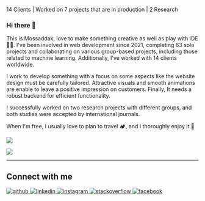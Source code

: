 14 Clients | Worked on 7 projects that are in production | 2 Research
### Hi there 👋 
This is Mossaddak, love to make something creative as well as play with IDE🤷‍♀️.
I've been involved in web development since 2021, completing 63 solo projects and collaborating on various group-based projects, including those related to machine learning. Additionally, I've worked with 14 clients worldwide.

I work to develop something with a focus on some aspects like the website design must be carefully tailored. Attractive visuals and smooth animations are enable to leave a positive impression on customers. Finally, It needs a robust backend for efficient functionality.

I successfully worked on two research projects with different groups, and both studies were accepted by international journals.

When I'm free, I usually love to plan to travel 🏕, and I thoroughly enjoy it.🌱 
 
[![](https://visitcount.itsvg.in/api?id=mossaddak&icon=0&color=0)](https://visitcount.itsvg.in)




![](https://github-readme-streak-stats.herokuapp.com/?user=mossaddak&theme=radical&hide_border=true)<br/>

---

## Connect with me  
<div align="">
<a href="https://github.com/mossaddak" target="_blank">
<img src=https://img.shields.io/badge/github-%2324292e.svg?&style=for-the-badge&logo=github&logoColor=white alt=github style="margin-bottom: 5px;" />
</a>
<a href="https://linkedin.com/in/mossaddak-sium-a71970182" target="_blank">
<img src=https://img.shields.io/badge/linkedin-%231E77B5.svg?&style=for-the-badge&logo=linkedin&logoColor=white alt=linkedin style="margin-bottom: 5px;" />
</a>
<a href="https://instagram.com/mossaddaksium" target="_blank">
<img src=https://img.shields.io/badge/instagram-%23000000.svg?&style=for-the-badge&logo=instagram&logoColor=white alt=instagram style="margin-bottom: 5px;" />
</a>
<a href="https://stackoverflow.com/users/18326398/mossaddak" target="_blank">
<img src=https://img.shields.io/badge/stackoverflow-%23F28032.svg?&style=for-the-badge&logo=stackoverflow&logoColor=white alt=stackoverflow style="margin-bottom: 5px;" />
</a>
<a href="https://www.facebook.com/profile.php?id=100025125812108" target="_blank">
<img src=https://img.shields.io/badge/facebook-%232E87FB.svg?&style=for-the-badge&logo=facebook&logoColor=white alt=facebook style="margin-bottom: 5px;" />
</a>  
</div>  



